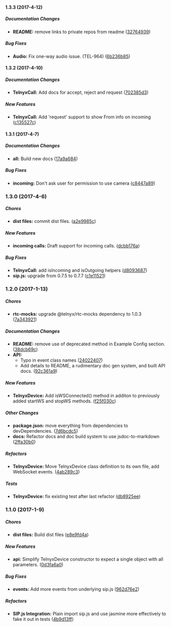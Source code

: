 #### 1.3.3 (2017-4-12)

##### Documentation Changes

* **README:** remove links to private repos from readme ([32764939](https://github.com/team-telnyx/telnyx-rtc/commit/3276493989a73b405e61cd15ab6d0a8bf88c9ac3))

##### Bug Fixes

* **Audio:** Fix one-way audio issue. (TEL-964) ([6b236b85](https://github.com/team-telnyx/telnyx-rtc/commit/6b236b850f6267d5e49a3940b03e06b6a0d92463))

#### 1.3.2 (2017-4-10)

##### Documentation Changes

* **TelnyxCall:** Add docs for accept, reject and request ([702385d3](https://github.com/team-telnyx/telnyx-rtc/commit/702385d37c14905e858a6ca65a303a822a23c1ae))

##### New Features

* **TelnyxCall:** Add 'request' support to show From info on incoming ([c135527c](https://github.com/team-telnyx/telnyx-rtc/commit/c135527cfd2f4a8cd52ae47094eb8bf1be80058e))

#### 1.3.1 (2017-4-7)

##### Documentation Changes

* **all:** Build new docs ([17a9a684](https://github.com/team-telnyx/telnyx-rtc/commit/17a9a684d88adb708b57e3cd4d92cc1447a3140c))

##### Bug Fixes

* **incoming:** Don't ask user for permission to use camera ([c8447a89](https://github.com/team-telnyx/telnyx-rtc/commit/c8447a896b3bd2f133c0318e338d6827e6098695))

### 1.3.0 (2017-4-6)

##### Chores

* **dist files:** commit dist files. ([a2e9985c](https://github.com/team-telnyx/telnyx-rtc/commit/a2e9985ccf36f15983edc64f722da9ffefbbe6cb))

##### New Features

* **incoming calls:** Draft support for incoming calls. ([dcbb176a](https://github.com/team-telnyx/telnyx-rtc/commit/dcbb176a59e41d0553c6096ce4acb843f79b2965))

##### Bug Fixes

* **TelnyxCall:** add isIncoming and isOutgoing helpers ([d8093687](https://github.com/team-telnyx/telnyx-rtc/commit/d8093687f5d08f01f39e6b8c0287c59538f88db8))
* **sip.js:** upgrade from 0.7.5 to 0.7.7 ([c1e11521](https://github.com/team-telnyx/telnyx-rtc/commit/c1e115218e89ccc62ee76ee4daef634e4b36f0b7))

### 1.2.0 (2017-1-13)

##### Chores

* **rtc-mocks:** upgrade @telnyx/rtc-mocks dependency to 1.0.3 ([7a343921](https://github.com/team-telnyx/telnyx-rtc/commit/7a3439211a6ef1e7245d0272ba12f48ae6ab62f1))

##### Documentation Changes

* **README:** remove use of deprecated method in Example Config section. ([38dcb69c](https://github.com/team-telnyx/telnyx-rtc/commit/38dcb69c145b1139bfbe8ac2e7e59174b74cf690))
* **API:**
  * Typo in event class names ([24022407](https://github.com/team-telnyx/telnyx-rtc/commit/240224073dfb0600add6224cce2d634668cb82f0))
  * Add details to README, a rudimentary doc gen system, and built API docs. ([92c361a9](https://github.com/team-telnyx/telnyx-rtc/commit/92c361a912e9720f124e9a0d4342e6233c123350))

##### New Features

* **TelnyxDevice:** Add isWSConnected() method in additon to previously added startWS and stopWS methods. ([f25f030c](https://github.com/team-telnyx/telnyx-rtc/commit/f25f030cd6b1c4a41fa23c4758d5212504d01bf0))

##### Other Changes

* **package.json:** move everything from dependencies to devDependencies. ([7d6bcdc5](https://github.com/team-telnyx/telnyx-rtc/commit/7d6bcdc587509774f85615e14218c4b0d0ae2e30))
* **docs:** Refactor docs and doc build system to use jsdoc-to-markdown ([2ffa30b0](https://github.com/team-telnyx/telnyx-rtc/commit/2ffa30b045370e035376ff8d9b052df0c24f5642))

##### Refactors

* **TelnyxDevice:** Move TelnyxDevice class definition to its own file, add WebSocket events. ([4ab289c3](https://github.com/team-telnyx/telnyx-rtc/commit/4ab289c35367f6b4178bf5ceaad06e23c7788116))

##### Tests

* **TelnyxDevice:** fix existing test after last refactor ([db8925ee](https://github.com/team-telnyx/telnyx-rtc/commit/db8925eea69aa1de8c78715c59db1f79e56100f0))

### 1.1.0 (2017-1-9)

##### Chores

* **dist files:** Build dist files ([e8e9fd4a](https://github.com/team-telnyx/telnyx-rtc/commit/e8e9fd4ace68621f288870b4879bb26d889998f2))

##### New Features

* **api:** Simplify TelnyxDevice constructor to expect a single object with all parameters. ([0d3fa6a0](https://github.com/team-telnyx/telnyx-rtc/commit/0d3fa6a0205be4de0843d745ebd87a3973b65533))

##### Bug Fixes

* **events:** Add more events from underlying sip.js ([962d76e2](https://github.com/team-telnyx/telnyx-rtc/commit/962d76e2fad89d565cd56b565bbb70c841901ff9))

##### Refactors

* **SIP.js Integration:** Plain import sip.js and use jasmine more effectively to fake it out in tests ([4b9d13ff](https://github.com/team-telnyx/telnyx-rtc/commit/4b9d13ff0e2e9ffe3c00b3b28dc2f195a3bc3be8))

